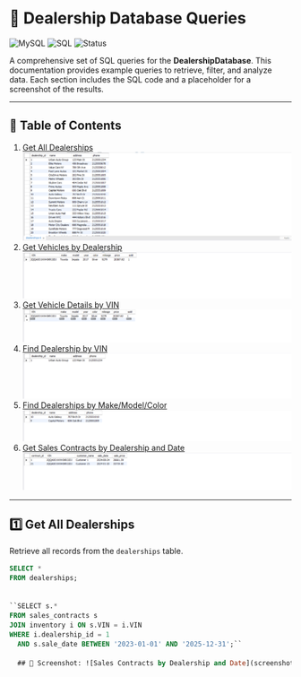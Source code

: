 # 🚗 Dealership Database Queries

![MySQL](https://img.shields.io/badge/DB-MySQL-blue?logo=mysql) ![SQL](https://img.shields.io/badge/Language-SQL-lightgrey) ![Status](https://img.shields.io/badge/Status-Active-brightgreen)

A comprehensive set of SQL queries for the **DealershipDatabase**. This documentation provides example queries to retrieve, filter, and analyze data. Each section includes the SQL code and a placeholder for a screenshot of the results.

---

## 📖 Table of Contents
1. [Get All Dealerships](#1-get-all-dealerships)
![All Dealerships](Images/all_dealerships.png)
2. [Get Vehicles by Dealership](#2-get-vehicles-by-dealership)  
![Vehicles by Dealership](Images/all_deal_by.png)
3. [Get Vehicle Details by VIN](#3-get-vehicle-details-by-vin)  
![Vehicle Details by VIN](Images/get_deal_by_vin.png)
4. [Find Dealership by VIN](#4-find-dealership-by-vin) 
![Dealership by VIN](Images/find_deal_by_vin.png)
5. [Find Dealerships by Make/Model/Color](#5-find-dealerships-by-makemodelcolor)  
![Dealership by Vehicle Attributes](Images/deal_specific_makeModel.png)
6. [Get Sales Contracts by Dealership and Date](#6-get-sales-contracts-by-dealership-and-date)
![Sales Contracts by Dealership and Date](Images/salesCon_dealership.png)

---

## 1️⃣ Get All Dealerships

Retrieve all records from the `dealerships` table.

```sql
SELECT *
FROM dealerships;


``SELECT s.*
FROM sales_contracts s
JOIN inventory i ON s.VIN = i.VIN
WHERE i.dealership_id = 1
  AND s.sale_date BETWEEN '2023-01-01' AND '2025-12-31';``
  
  ## 📸 Screenshot: ![Sales Contracts by Dealership and Date](screenshots/6_sales_contracts_by_dealership_date.png)





